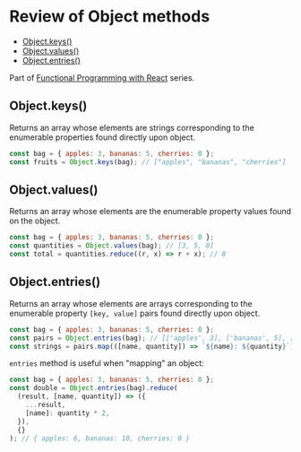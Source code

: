 # Review of Object methods <!-- omit in toc -->

- [Object.keys()](#objectkeys)
- [Object.values()](#objectvalues)
- [Object.entries()](#objectentries)

Part of [Functional Programming with React](./README.md) series.

## Object.keys()

Returns an array whose elements are strings corresponding to the enumerable properties found directly upon object.

```js
const bag = { apples: 3, bananas: 5, cherries: 0 };
const fruits = Object.keys(bag); // ["apples", "bananas", "cherries"]
```

## Object.values()

Returns an array whose elements are the enumerable property values found on the object.

```js
const bag = { apples: 3, bananas: 5, cherries: 0 };
const quantities = Object.values(bag); // [3, 5, 0]
const total = quantities.reduce((r, x) => r + x); // 8
```

## Object.entries()

Returns an array whose elements are arrays corresponding to the enumerable property `[key, value]` pairs found directly upon object.

```js
const bag = { apples: 3, bananas: 5, cherries: 0 };
const pairs = Object.entries(bag); // [['apples', 3], ['bananas', 5], ['cherries', 0]]
const strings = pairs.map(([name, quantity]) => `${name}: ${quantity}`); // ["apples: 3", "bananas: 5", "cherries: 0"]
```

`entries` method is useful when "mapping" an object:

```js
const bag = { apples: 3, bananas: 5, cherries: 0 };
const double = Object.entries(bag).reduce(
  (result, [name, quantity]) => ({
    ...result,
    [name]: quantity * 2,
  }),
  {}
); // { apples: 6, bananas: 10, cherries: 0 }
```
